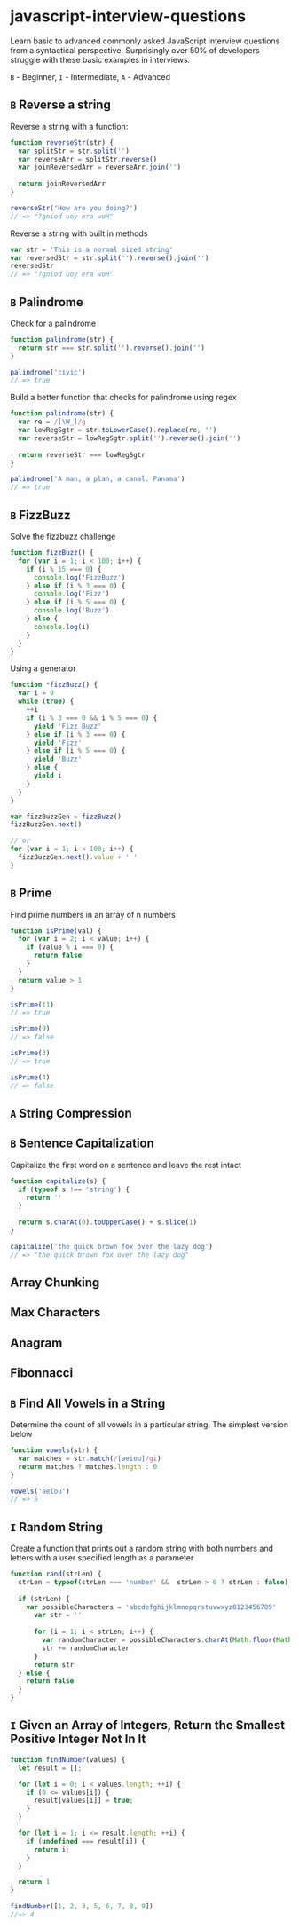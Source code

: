 # javascript-interview-questions
Learn basic to advanced commonly asked JavaScript interview questions from a syntactical perspective. Surprisingly over 50% of developers
struggle with these basic examples in interviews.

`B` - Beginner, `I` - Intermediate, `A` - Advanced

## `B` Reverse a string
Reverse a string with a function:

```javascript
function reverseStr(str) {
  var splitStr = str.split('')
  var reverseArr = splitStr.reverse()
  var joinReversedArr = reverseArr.join('')
  
  return joinReversedArr
}

reverseStr('How are you doing?')
// => "?gniod uoy era woH"
```

Reverse a string with built in methods

```javascript
var str = 'This is a normal sized string'
var reversedStr = str.split('').reverse().join('')
reversedStr
// => "?gniod uoy era woH"
```

## `B` Palindrome
Check for a palindrome

```javascript
function palindrome(str) {
  return str === str.split('').reverse().join('')
}

palindrome('civic')
// => true
```

Build a better function that checks for palindrome using regex

```javascript
function palindrome(str) {
  var re = /[\W_]/g
  var lowRegSgtr = str.toLowerCase().replace(re, '')
  var reverseStr = lowRegSgtr.split('').reverse().join('')
  
  return reverseStr === lowRegSgtr
}

palindrome('A man, a plan, a canal. Panama')
// => true
```

## `B` FizzBuzz
Solve the fizzbuzz challenge

```javascript
function fizzBuzz() {
  for (var i = 1; i < 100; i++) {
    if (i % 15 === 0) {
      console.log('FizzBuzz')
    } else if (i % 3 === 0) {
      console.log('Fizz')
    } else if (i % 5 === 0) {
      console.log('Buzz')
    } else {
      console.log(i)
    }
  }
}
```

Using a generator

```javascript
function *fizzBuzz() {
  var i = 0
  while (true) {
    ++i
    if (i % 3 === 0 && i % 5 === 0) {
      yield 'Fizz Buzz'
    } else if (i % 3 === 0) {
      yield 'Fizz'
    } else if (i % 5 === 0) {
      yield 'Buzz'
    } else {
      yield i
    }
  }
}

var fizzBuzzGen = fizzBuzz()
fizzBuzzGen.next()

// or
for (var i = 1; i < 100; i++) {
  fizzBuzzGen.next().value + ' '
}
```

## `B` Prime
Find prime numbers in an array of n numbers

```javascript
function isPrime(val) {
  for (var i = 2; i < value; i++) {
    if (value % i === 0) {
      return false
    }
  }
  return value > 1
}

isPrime(11)
// => true

isPrime(9)
// => false

isPrime(3)
// => true

isPrime(4)
// => false
```

## `A` String Compression

## `B` Sentence Capitalization
Capitalize the first word on a sentence and leave the rest intact

```javascript
function capitalize(s) {
  if (typeof s !== 'string') {
    return ''
  }
  
  return s.charAt(0).toUpperCase() + s.slice(1)
}

capitalize('the quick brown fox over the lazy dog')
// => "the quick brown fox over the lazy dog"
```

## Array Chunking

## Max Characters

## Anagram

## Fibonnacci

## `B` Find All Vowels in a String
Determine the count of all vowels in a particular string. The simplest version below

```javascript
function vowels(str) {
  var matches = str.match(/[aeiou]/gi)
  return matches ? matches.length : 0
}

vowels('aeiou')
// => 5
```

## `I` Random String 
Create a function that prints out a random string with both numbers and letters with a user specified length
as a parameter

```javascript
function rand(strLen) {
  strLen = typeof(strLen === 'number' &&  strLen > 0 ? strLen : false)
  
  if (strLen) {
    var possibleCharacters = 'abcdefghijklmnopqrstuvwxyz0123456789'
      var str = ''
      
      for (i = 1; i < strLen; i++) {
        var randomCharacter = possibleCharacters.charAt(Math.floor(Math.random() * possibleCharacters.length))
        str += randomCharacter
      }
      return str
  } else {
    return false
  }
}
```

## `I` Given an Array of Integers, Return the Smallest Positive Integer Not In It

```javascript
function findNumber(values) {
  let result = [];

  for (let i = 0; i < values.length; ++i) {
    if (0 <= values[i]) {
      result[values[i]] = true;
    }
  }

  for (let i = 1; i <= result.length; ++i) {
    if (undefined === result[i]) {
      return i;
    }
  }

  return 1
}

findNumber([1, 2, 3, 5, 6, 7, 8, 9])
//=> 4
```

